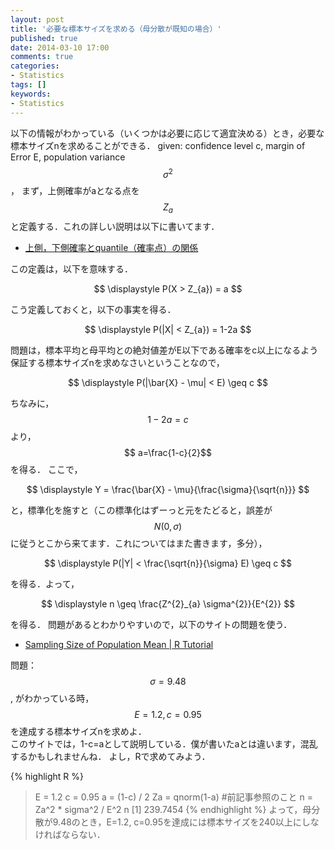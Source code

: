 ```yaml
---
layout: post
title: '必要な標本サイズを求める（母分散が既知の場合）'
published: true
date: 2014-03-10 17:00
comments: true
categories:
- Statistics
tags: []
keywords:
- Statistics
---
```

以下の情報がわかっている（いくつかは必要に応じて適宜決める）とき，必要な標本サイズnを求めることができる． given: confidence level c, margin of Error E, population variance $$ \sigma^2$$， まず，上側確率がaとなる点を$$ Z_a$$と定義する．これの詳しい説明は以下に書いてます．

- [上側，下側確率とquantile（確率点）の関係](http://nktmemo.wordpress.com/2014/03/09/%e4%b8%8a%e5%81%b4%ef%bc%8c%e4%b8%8b%e5%81%b4%e7%a2%ba%e7%8e%87%e3%81%a8quantile%ef%bc%88%e7%a2%ba%e7%8e%87%e7%82%b9%ef%bc%89%e3%81%ae%e9%96%a2%e4%bf%82%e3%81%a8r%e3%81%a7%e3%81%ae%e6%89%b1%e3%81%84/ "上側，下側確率とquantile（確率点）の関係")

この定義は，以下を意味する．

<p style="text-align:center;"> $$ \displaystyle  P(X &gt; Z_{a}) = a $$  </p>

こう定義しておくと，以下の事実を得る．

<p style="text-align:center;"> $$ \displaystyle  P(|X| &lt; Z_{a}) = 1-2a $$ </p>

問題は，標本平均と母平均との絶対値差がE以下である確率をc以上になるよう保証する標本サイズnを求めなさいということなので，

<p style="text-align:center;"> $$ \displaystyle  P(|\bar{X} - \mu| &lt; E) \geq c $$ </p>

ちなみに，$$ 1-2a = c$$より，$$ a=\frac{1-c}{2}$$を得る． ここで，

<p style="text-align:center;"> $$ \displaystyle  Y = \frac{\bar{X} - \mu}{\frac{\sigma}{\sqrt{n}}} $$ </p>

と，標準化を施すと（この標準化はずーっと元をたどると，誤差が$$ N(0, \sigma)$$に従うとこから来てます．これについてはまた書きます，多分），

<p style="text-align:center;"> $$ \displaystyle  P(|Y| &lt; \frac{\sqrt{n}}{\sigma} E) \geq c $$ </p>

を得る．よって，

<p style="text-align:center;"> $$ \displaystyle  n \geq \frac{Z^{2}_{a} \sigma^{2}}{E^{2}} $$ </p>

を得る．    問題があるとわかりやすいので，以下のサイトの問題を使う．

- [Sampling Size of Population Mean \| R Tutorial](http://www.r-tutor.com/elementary-statistics/interval-estimation/sampling-size-population-mean "Sampling Size of Population Mean \| R Tutorial")

問題：$$ \sigma=9.48$$, がわかっている時，$$ E=1.2, c=0.95$$を達成する標本サイズnを求めよ．  
このサイトでは，1-c=aとして説明している．僕が書いたaとは違います，混乱するかもしれませんね． よし，Rで求めてみよう．

{% highlight R %}
> E = 1.2
> c = 0.95
> a = (1-c) / 2
> Za = qnorm(1-a) #前記事参照のこと
> n = Za^2 * sigma^2 / E^2
> n
[1] 239.7454
{% endhighlight %}
よって，母分散が9.48のとき，E=1.2, c=0.95を達成には標本サイズを240以上にしなければならない．  
